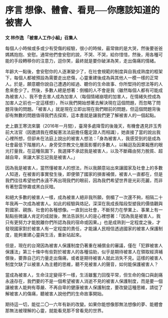 # 序言 想像、體會、看見──你應該知道的被害人

**文 林作逸 「被害人工作小組」召集人**

每個人小時候或多或少有受傷的經驗，很小的時候，最常做的是大哭，然後要爸爸媽媽抱抱、安慰。通常他們會安慰的說，不哭、不哭，給你惜惜，然後，用各種可能的手段轉移你的注意力，逗你笑，最終就是要你破涕為笑，走出傷痛的情緒。

年齡大一點後，會安慰你的人逐漸變少了，在社會規範的制度與自我成熟度的框架下，每個人都被預設為需要走出悲傷，心靈重建後成為與其他人一模一樣的正常人。於是，願意聽你說自己遭遇的經過、聽你的生命故事、你所堅持的想法等的人愈來愈少了。然後，多數人總是想著：倒楣的人不會是我（雖然每個人都有可能成為被害人）、我不會去害人成為加害人（每個情緒崩壞的加害人，在情緒失控成為加害人之前也一定這樣想），所以我們開始想著去解決現在這個問題，而忽略了問題背後的問題。「被害人」就是現在立即出現在我們眼前的問題，但這個問題背後卻有無數的問題值得我們去探索，這本書就是讓我們更了解被害人的一個起點。

史上霸王寒流來襲（2016年一月間），臺灣多處降雪的後幾天，有機會遇見許玉秀前大法官（因邀請我在模擬憲法法庭擔任鑑定證人而相識），她直接了當的說出我心裡所想，但卻未在法庭上說出的被害人想法：「身為被害人，我感受到的是成為社會最低下階層的人，身旁受宗教文化層面影響的多數人，以輪迴及因果報應的眼光打量我，在這種氛圍下，我選擇不承認我是被害人，以及不斷藉由努力脫貧、超越自卑，來讓大家忘記我是被害人。」

因為我是被害人，當然懂被害人的想法，所以我願意站出來讓國家及社會上的多數人知道，在被害的事實發生後，即便領了國家的損害補償，被害人一直都在，但是我們往往希望他們永遠不再出現我們的眼前，因為我們希望世界是光彩亮麗，而非有著愁雲慘霧或黑白灰暗。

和絕大多數的被害人一樣，成為被害人絕非我所願，倒楣了一次還不夠，相隔二十年我再一次成為被害人。如此的經驗與烙記，深深在我成長階段型塑我的價值觀與對國家、親族、社會的各種想像。一直到出社會，不斷努力在學業上、事業上有一點點些微讓人肯定的成就後，無法告訴別人的是心裡想著：「因為我是被害人，我只有更努力才能脫離你們所認為我的宿命或因果。」也是成熟到一定程度之後，才發現國家對於被害人有一定程度的責任，才能讓人民相信透過國家的被害人保護制度，能夠重建心靈與生活，重新站起來。

但是，現在的台灣因為被害人保護制度仍著重在補償金的審議，僅在「犯罪被害人保護法」第三十條中有些對於被害人的各種協助，似乎是期待被害人在領取經濟補償後，要靠自己的力量走出傷痛，或者是期待被害人就此消失不見。這樣的被害人制度欠缺了以被害人為主體的思維，聽不見被害人的聲音，如何能保護被害人？

當成為被害人，生命注定變得不一樣，生活雖奮力回復平常，但生命的傷口與創痛永遠存在，我們要的不是一個希望被害人消逝不見的被害人保護制度，而是要一個讓被害人能夠有尊嚴、不再自卑的健康被害人保護制度，要改變這種思維，請從了解被害人的傷痛，聽被害人說他們的生命故事開始。

期待這一切，能從二〇一六年有新的改變。如果你能想像那無法想像的夢、能體會那無法被理解的心靈，就能看見那不曾看見的世界。
